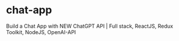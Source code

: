 # chat-app
Build a Chat App with NEW ChatGPT API | Full stack, ReactJS, Redux Toolkit, NodeJS, OpenAI-API


